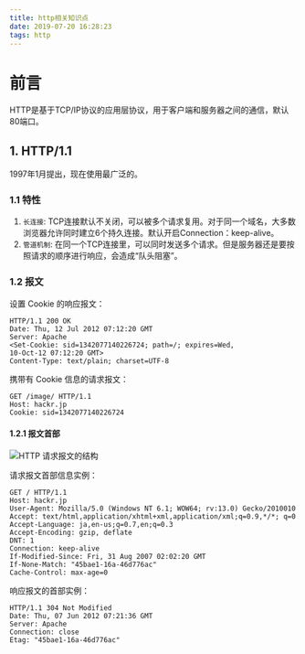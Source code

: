 ```yaml
---
title: http相关知识点
date: 2019-07-20 16:28:23
tags: http
---
```


# 前言

HTTP是基于TCP/IP协议的应用层协议，用于客户端和服务器之间的通信，默认80端口。

## 1. HTTP/1.1

1997年1月提出，现在使用最广泛的。

### 1.1 特性

1. `长连接`:  TCP连接默认不关闭，可以被多个请求复用。对于同一个域名，大多数浏览器允许同时建立6个持久连接。默认开启Connection：keep-alive。
2. `管道机制`: 在同一个TCP连接里，可以同时发送多个请求。但是服务器还是要按照请求的顺序进行响应，会造成“队头阻塞”。

### 1.2 报文

设置 Cookie 的响应报文：

```http
HTTP/1.1 200 OK
Date: Thu, 12 Jul 2012 07:12:20 GMT
Server: Apache
<Set-Cookie: sid=1342077140226724; path=/; expires=Wed,
10-Oct-12 07:12:20 GMT>
Content-Type: text/plain; charset=UTF-8
```

携带有 Cookie 信息的请求报文：

```http
GET /image/ HTTP/1.1
Host: hackr.jp
Cookie: sid=1342077140226724
```

#### 1.2.1 报文首部

![HTTP 请求报文的结构](/Users/nemoli/Blog/source/images/报文组成.jpg)

请求报文首部信息实例：

```http
GET / HTTP/1.1
Host: hackr.jp
User-Agent: Mozilla/5.0 (Windows NT 6.1; WOW64; rv:13.0) Gecko/2010010
Accept: text/html,application/xhtml+xml,application/xml;q=0.9,*/*; q=0
Accept-Language: ja,en-us;q=0.7,en;q=0.3
Accept-Encoding: gzip, deflate
DNT: 1
Connection: keep-alive
If-Modified-Since: Fri, 31 Aug 2007 02:02:20 GMT
If-None-Match: "45bae1-16a-46d776ac"
Cache-Control: max-age=0
```

响应报文的首部实例：

```http
HTTP/1.1 304 Not Modified
Date: Thu, 07 Jun 2012 07:21:36 GMT
Server: Apache
Connection: close
Etag: "45bae1-16a-46d776ac"
```

